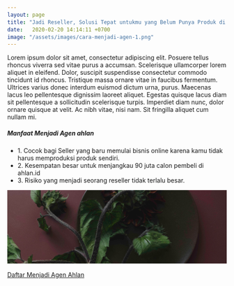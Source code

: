 ```yaml
---
layout: page
title: "Jadi Reseller, Solusi Tepat untukmu yang Belum Punya Produk di Toko!"
date:   2020-02-20 14:14:11 +0700
image: "/assets/images/cara-menjadi-agen-1.png"
---
```


Lorem ipsum dolor sit amet, consectetur adipiscing elit. Posuere tellus rhoncus viverra sed vitae purus a accumsan. Scelerisque ullamcorper lorem aliquet in eleifend. Dolor, suscipit suspendisse consectetur commodo tincidunt id rhoncus. Tristique massa ornare vitae in faucibus fermentum. Ultrices varius donec interdum euismod dictum urna, purus. Maecenas lacus leo pellentesque dignissim laoreet aliquet. Egestas quisque lacus diam sit pellentesque a sollicitudin scelerisque turpis. Imperdiet diam nunc, dolor ornare quisque at velit. Ac nibh vitae, nisi nam. Sit fringilla aliquet cum nullam mi.

##### Manfaat Menjadi Agen ahlan
 - 1\. Cocok bagi Seller yang baru memulai bisnis online karena kamu tidak harus memproduksi produk sendiri.
 - 2\. Kesempatan besar untuk menjangkau 90 juta calon pembeli di ahlan.id
 - 3\. Risiko yang menjadi seorang reseller tidak terlalu besar.

![cara-menjadi-agen](/assets/images/cara-menjadi-agen-2.png)

<div class="daftar-jadi-agen">
   <a href="#">Daftar Menjadi Agen Ahlan</a>
</div>